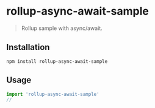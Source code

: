 # rollup-async-await-sample

> Rollup sample with async/await.

## Installation
```
npm install rollup-async-await-sample
```

## Usage
```js
import 'rollup-async-await-sample'
//
```
